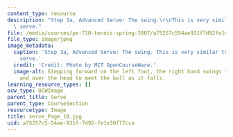 ```yaml
---
content_type: resource
description: "Step 3a, Advanced Serve: The swing.\r\nThis is very similar to the basic\
  \ serve."
file: /media/courses/pe-710-tennis-spring-2007/a75257c554ae931f7d92fe1e30f77cca_serve_Page_10.jpg
file_type: image/jpeg
image_metadata:
  caption: 'Step 3a, Advanced Serve: The swing. This is very similar to the basic
    serve.'
  credit: 'Credit: Photo by MIT OpenCourseWare.'
  image-alt: Stepping forward on the left foot, the right hand swings the racket up
    and over the head to meet the ball as it falls.
learning_resource_types: []
ocw_type: OCWImage
parent_title: Serve
parent_type: CourseSection
resourcetype: Image
title: serve_Page_10.jpg
uid: a75257c5-54ae-931f-7d92-fe1e30f77cca
---
```

